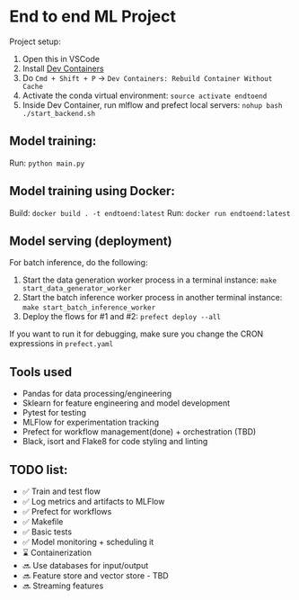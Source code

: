 # End to end ML Project

Project setup:

1. Open this in VSCode
2. Install [Dev Containers](https://marketplace.visualstudio.com/items?itemName=ms-vscode-remote.remote-containers)
3. Do `Cmd + Shift + P` -> `Dev Containers: Rebuild Container Without Cache`
4. Activate the conda virtual environment: `source activate endtoend`
5. Inside Dev Container, run mlflow and prefect local servers: `nohup bash ./start_backend.sh`

## Model training:

Run: `python main.py`

## Model training using Docker:

Build: `docker build . -t endtoend:latest`
Run: `docker run endtoend:latest`

## Model serving (deployment)

For batch inference, do the following:

1. Start the data generation worker process in a terminal instance: `make start_data_generator_worker`
2. Start the batch inference worker process in another terminal instance: `make start_batch_inference_worker`
3. Deploy the flows for #1 and #2: `prefect deploy --all`

If you want to run it for debugging, make sure you change the CRON expressions in `prefect.yaml`

## Tools used

- Pandas for data processing/engineering
- Sklearn for feature engineering and model development
- Pytest for testing
- MLFlow for experimentation tracking
- Prefect for workflow management(done) + orchestration (TBD)
- Black, isort and Flake8 for code styling and linting

## TODO list:

- :white_check_mark: Train and test flow
- :white_check_mark: Log metrics and artifacts to MLFlow
- :white_check_mark: Prefect for workflows
- :white_check_mark: Makefile
- :white_check_mark: Basic tests
- :white_check_mark: Model monitoring + scheduling it
- :hourglass: Containerization
- :soon: Use databases for input/output
- :soon: Feature store and vector store - TBD
- :soon: Streaming features
